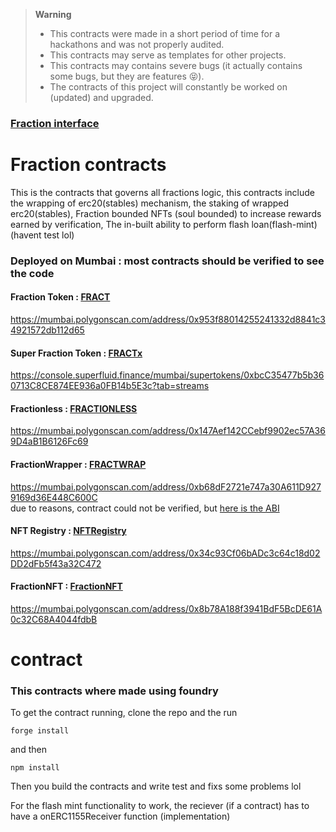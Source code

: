 > **Warning**
>
> - This contracts were made in a short period of time for a hackathons and was not properly audited.
> - This contracts may serve as templates for other projects.
> - This contracts may contains severe bugs (it actually contains some bugs, but they are features 😝).
> - The contracts of this project will constantly be worked on (updated) and upgraded.

### [Fraction interface](https://github.com/0xPr0f/Fraction-interface/tree/maindev)

# Fraction contracts

This is the contracts that governs all fractions logic, this contracts include the wrapping of erc20(stables) mechanism, the staking of wrapped erc20(stables), Fraction bounded NFTs (soul bounded) to increase rewards earned by verification, The in-built ability to perform flash loan(flash-mint) (havent test lol)

### Deployed on Mumbai : most contracts should be verified to see the code

#### Fraction Token : [FRACT](https://mumbai.polygonscan.com/address/0x953f88014255241332d8841c34921572db112d65)

https://mumbai.polygonscan.com/address/0x953f88014255241332d8841c34921572db112d65

#### Super Fraction Token : [FRACTx](https://console.superfluid.finance/mumbai/supertokens/0xbcC35477b5b360713C8CE874EE936a0FB14b5E3c?tab=streams)

https://console.superfluid.finance/mumbai/supertokens/0xbcC35477b5b360713C8CE874EE936a0FB14b5E3c?tab=streams

#### Fractionless : [FRACTIONLESS](https://mumbai.polygonscan.com/address/0x147Aef142CCebf9902ec57A369D4aB1B6126Fc69)

https://mumbai.polygonscan.com/address/0x147Aef142CCebf9902ec57A369D4aB1B6126Fc69

#### FractionWrapper : [FRACTWRAP](https://mumbai.polygonscan.com/address/0xb68dF2721e747a30A611D9279169d36E448C600C)

https://mumbai.polygonscan.com/address/0xb68dF2721e747a30A611D9279169d36E448C600C  
due to reasons, contract could not be verified, but [here is the ABI](https://bafybeigggr4oxyghkgpx5o4gl23rsw4lugqewptuffegvps7uaoh44vqsy.ipfs.infura-ipfs.io/)

#### NFT Registry : [NFTRegistry](https://mumbai.polygonscan.com/address/0x34c93Cf06bADc3c64c18d02DD2dFb5f43a32C472)

https://mumbai.polygonscan.com/address/0x34c93Cf06bADc3c64c18d02DD2dFb5f43a32C472

#### FractionNFT : [FractionNFT](https://mumbai.polygonscan.com/address/0x8b78A188f3941BdF5BcDE61A0c32C68A4044fdbB)

https://mumbai.polygonscan.com/address/0x8b78A188f3941BdF5BcDE61A0c32C68A4044fdbB

# contract

### This contracts where made using foundry

To get the contract running, clone the repo and the run

```
forge install
```

and then

```
npm install
```

Then you build the contracts and write test and fixs some problems lol

For the flash mint functionality to work, the reciever (if a contract) has to have a onERC1155Receiver function (implementation)
